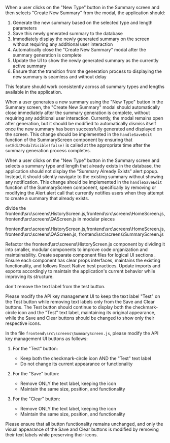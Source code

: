 When a user clicks on the "New Type" button in the Summary screen and then selects "Create New Summary" from the modal, the application should:

1. Generate the new summary based on the selected type and length parameters
2. Save this newly generated summary to the database
3. Immediately display the newly generated summary on the screen without requiring any additional user interaction
4. Automatically close the "Create New Summary" modal after the summary generation is complete
5. Update the UI to show the newly generated summary as the currently active summary
6. Ensure that the transition from the generation process to displaying the new summary is seamless and without delay

This feature should work consistently across all summary types and lengths available in the application.


When a user generates a new summary using the "New Type" button in the Summary screen, the "Create New Summary" modal should automatically close immediately after the summary generation is complete, without requiring any additional user interaction. Currently, the modal remains open after generation, but it should be modified to automatically dismiss itself once the new summary has been successfully generated and displayed on the screen. This change should be implemented in the `handleSaveEdit` function of the SummaryScreen component by ensuring that `setEditModalVisible(false)` is called at the appropriate time after the summary generation process completes.

When a user clicks on the "New Type" button in the Summary screen and selects a summary type and length that already exists in the database, the application should not display the "Summary Already Exists" alert popup. Instead, it should silently navigate to the existing summary without showing any notification. This change should be implemented in the `handleSaveEdit` function of the SummaryScreen component, specifically by removing or modifying the Alert.alert call that currently notifies users when they attempt to create a summary that already exists.

divide the frontend\src\screens\HistoryScreen.js,frontend\src\screens\HomeScreen.js,frontend\src\screens\QAScreen.js in modular pieces

frontend\src\screens\HistoryScreen.js,frontend\src\screens\HomeScreen.js,frontend\src\screens\QAScreen.js, frontend\src\screens\SummaryScreen.js

Refactor the frontend\src\screens\HistoryScreen.js component by dividing it into smaller, modular components to improve code organization and maintainability. Create separate component files for logical UI sections . Ensure each component has clear props interfaces, maintains the existing functionality, and follows React Native best practices. Update imports and exports accordingly to maintain the application's current behavior while improving its structure.

don't remove the text label from the test button.

Please modify the API key management UI to keep the text label "Test" on the Test button while removing text labels only from the Save and Clear buttons. The Test button should continue to display both the checkmark-circle icon and the "Test" text label, maintaining its original appearance, while the Save and Clear buttons should be changed to show only their respective icons.


In the file `frontend\src\screens\SummaryScreen.js`, please modify the API key management UI buttons as follows:

1. For the "Test" button:
   - Keep both the checkmark-circle icon AND the "Test" text label
   - Do not change its current appearance or functionality

2. For the "Save" button:
   - Remove ONLY the text label, keeping the icon
   - Maintain the same size, position, and functionality

3. For the "Clear" button:
   - Remove ONLY the text label, keeping the icon
   - Maintain the same size, position, and functionality

Please ensure that all button functionality remains unchanged, and only the visual appearance of the Save and Clear buttons is modified by removing their text labels while preserving their icons.
